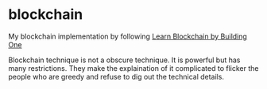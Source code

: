 # blockchain
My blockchain implementation by following [Learn Blockchain by Building One](https://hackernoon.com/learn-blockchains-by-building-one-117428612f46)

Blockchain technique is not a obscure technique. It is powerful but has many restrictions. They make the explaination of it complicated to flicker the people who are greedy and refuse to dig out the technical details.
